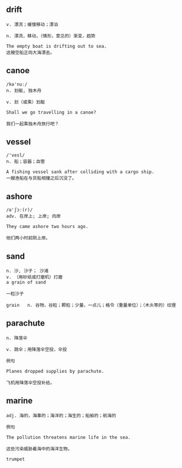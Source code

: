 ## drift
```
v. 漂流；缓慢移动；漂泊

n. 漂流，移动，（情形，意见的）渐变，趋势

The empty boat is drifting out to sea.
这艘空船正向大海漂去。
```

## canoe
```
/kə'nuː/
n. 划艇, 独木舟

v. 划（或乘）划艇

Shall we go travelling in a canoe?

我们一起乘独木舟旅行吧？
```

## vessel
```
/'vesl/
n. 船；容器；血管

A fishing vessel sank after colliding with a cargo ship.
一艘渔船在与货船相撞之后沉没了。
```

## ashore
```
/ə'ʃɔː(r)/
adv. 在岸上; 上岸; 向岸

They came ashore two hours ago.

他们两小时前刚上岸。
```
## sand
```
n. 沙, 沙子； 沙滩
v. （用砂纸或打磨机）打磨
a grain of sand

一粒沙子

grain   n. 谷物，谷粒；颗粒；少量，一点儿；格令（重量单位）；（木头等的）纹理
```
## parachute
```
n. 降落伞

v. 跳伞；用降落伞空投，伞投

例句

Planes dropped supplies by parachute.

飞机用降落伞空投补给。
```
## marine
```
adj. 海的，海事的；海洋的；海生的；船舶的；航海的

例句

The pollution threatens marine life in the sea.

这些污染威胁着海中的海洋生物。

trumpet
```